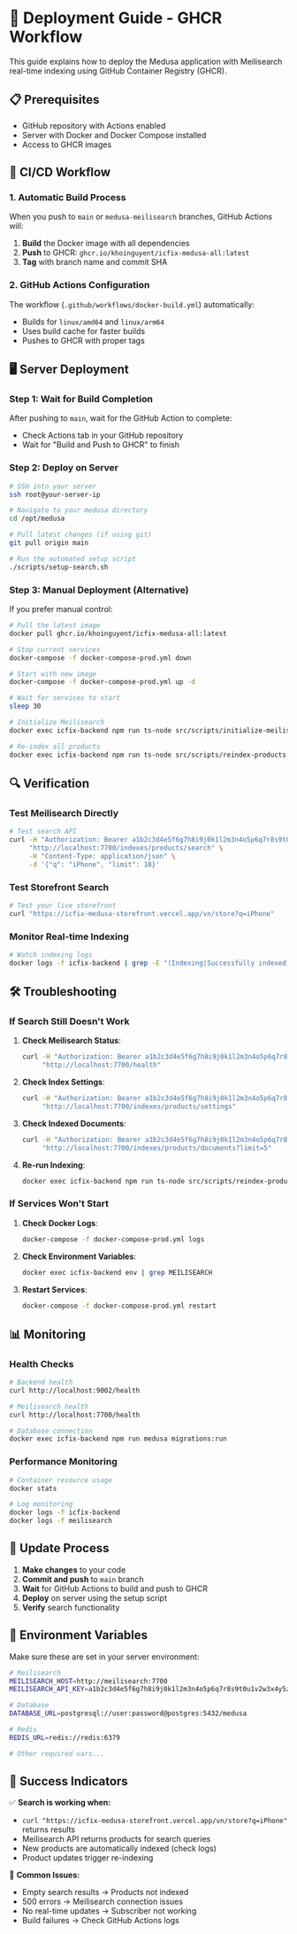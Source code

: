 # 🚀 Deployment Guide - GHCR Workflow

This guide explains how to deploy the Medusa application with Meilisearch real-time indexing using GitHub Container Registry (GHCR).

## 📋 Prerequisites

- GitHub repository with Actions enabled
- Server with Docker and Docker Compose installed
- Access to GHCR images

## 🔄 CI/CD Workflow

### 1. Automatic Build Process

When you push to `main` or `medusa-meilisearch` branches, GitHub Actions will:

1. **Build** the Docker image with all dependencies
2. **Push** to GHCR: `ghcr.io/khoinguyent/icfix-medusa-all:latest`
3. **Tag** with branch name and commit SHA

### 2. GitHub Actions Configuration

The workflow (`.github/workflows/docker-build.yml`) automatically:
- Builds for `linux/amd64` and `linux/arm64`
- Uses build cache for faster builds
- Pushes to GHCR with proper tags

## 🖥️ Server Deployment

### Step 1: Wait for Build Completion

After pushing to `main`, wait for the GitHub Action to complete:
- Check Actions tab in your GitHub repository
- Wait for "Build and Push to GHCR" to finish

### Step 2: Deploy on Server

```bash
# SSH into your server
ssh root@your-server-ip

# Navigate to your medusa directory
cd /opt/medusa

# Pull latest changes (if using git)
git pull origin main

# Run the automated setup script
./scripts/setup-search.sh
```

### Step 3: Manual Deployment (Alternative)

If you prefer manual control:

```bash
# Pull the latest image
docker pull ghcr.io/khoinguyent/icfix-medusa-all:latest

# Stop current services
docker-compose -f docker-compose-prod.yml down

# Start with new image
docker-compose -f docker-compose-prod.yml up -d

# Wait for services to start
sleep 30

# Initialize Meilisearch
docker exec icfix-backend npm run ts-node src/scripts/initialize-meilisearch.ts

# Re-index all products
docker exec icfix-backend npm run ts-node src/scripts/reindex-products.ts
```

## 🔍 Verification

### Test Meilisearch Directly

```bash
# Test search API
curl -H "Authorization: Bearer a1b2c3d4e5f6g7h8i9j0k1l2m3n4o5p6q7r8s9t0u1v2w3x4y5z6" \
     "http://localhost:7700/indexes/products/search" \
     -H "Content-Type: application/json" \
     -d '{"q": "iPhone", "limit": 10}'
```

### Test Storefront Search

```bash
# Test your live storefront
curl "https://icfix-medusa-storefront.vercel.app/vn/store?q=iPhone"
```

### Monitor Real-time Indexing

```bash
# Watch indexing logs
docker logs -f icfix-backend | grep -E "(Indexing|Successfully indexed)"
```

## 🛠️ Troubleshooting

### If Search Still Doesn't Work

1. **Check Meilisearch Status**:
   ```bash
   curl -H "Authorization: Bearer a1b2c3d4e5f6g7h8i9j0k1l2m3n4o5p6q7r8s9t0u1v2w3x4y5z6" \
        "http://localhost:7700/health"
   ```

2. **Check Index Settings**:
   ```bash
   curl -H "Authorization: Bearer a1b2c3d4e5f6g7h8i9j0k1l2m3n4o5p6q7r8s9t0u1v2w3x4y5z6" \
        "http://localhost:7700/indexes/products/settings"
   ```

3. **Check Indexed Documents**:
   ```bash
   curl -H "Authorization: Bearer a1b2c3d4e5f6g7h8i9j0k1l2m3n4o5p6q7r8s9t0u1v2w3x4y5z6" \
        "http://localhost:7700/indexes/products/documents?limit=5"
   ```

4. **Re-run Indexing**:
   ```bash
   docker exec icfix-backend npm run ts-node src/scripts/reindex-products.ts
   ```

### If Services Won't Start

1. **Check Docker Logs**:
   ```bash
   docker-compose -f docker-compose-prod.yml logs
   ```

2. **Check Environment Variables**:
   ```bash
   docker exec icfix-backend env | grep MEILISEARCH
   ```

3. **Restart Services**:
   ```bash
   docker-compose -f docker-compose-prod.yml restart
   ```

## 📊 Monitoring

### Health Checks

```bash
# Backend health
curl http://localhost:9002/health

# Meilisearch health
curl http://localhost:7700/health

# Database connection
docker exec icfix-backend npm run medusa migrations:run
```

### Performance Monitoring

```bash
# Container resource usage
docker stats

# Log monitoring
docker logs -f icfix-backend
docker logs -f meilisearch
```

## 🔄 Update Process

1. **Make changes** to your code
2. **Commit and push** to `main` branch
3. **Wait** for GitHub Actions to build and push to GHCR
4. **Deploy** on server using the setup script
5. **Verify** search functionality

## 📝 Environment Variables

Make sure these are set in your server environment:

```bash
# Meilisearch
MEILISEARCH_HOST=http://meilisearch:7700
MEILISEARCH_API_KEY=a1b2c3d4e5f6g7h8i9j0k1l2m3n4o5p6q7r8s9t0u1v2w3x4y5z6

# Database
DATABASE_URL=postgresql://user:password@postgres:5432/medusa

# Redis
REDIS_URL=redis://redis:6379

# Other required vars...
```

## 🎯 Success Indicators

✅ **Search is working when:**
- `curl "https://icfix-medusa-storefront.vercel.app/vn/store?q=iPhone"` returns results
- Meilisearch API returns products for search queries
- New products are automatically indexed (check logs)
- Product updates trigger re-indexing

🚨 **Common Issues:**
- Empty search results → Products not indexed
- 500 errors → Meilisearch connection issues
- No real-time updates → Subscriber not working
- Build failures → Check GitHub Actions logs
